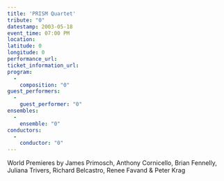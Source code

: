 ```yaml
---
title: 'PRISM Quartet'
tribute: "0"
datestamp: 2003-05-18
event_time: 07:00 PM
location: 
latitude: 0
longitude: 0
performance_url: 
ticket_information_url: 
program: 
  -
    composition: "0"
guest_performers: 
  -
    guest_performer: "0"
ensembles: 
  -
    ensemble: "0"
conductors: 
  -
    conductor: "0"
---
```

World Premieres by James Primosch, Anthony Cornicello, Brian Fennelly, Juliana Trivers, Richard Belcastro, Renee Favand & Peter Krag
